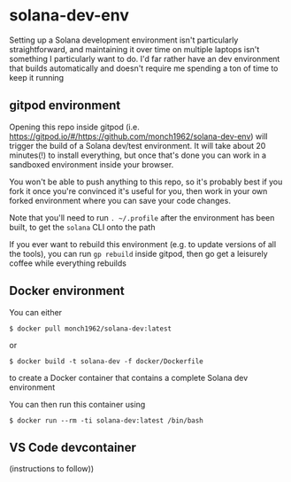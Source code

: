 # solana-dev-env

Setting up a Solana development environment isn't particularly straightforward, and maintaining it over time on multiple laptops isn't something I particularly want to do. I'd far rather have an dev environment that builds automatically and doesn't require me spending a ton of time to keep it running

## gitpod environment

Opening this repo inside gitpod (i.e. https://gitpod.io/#/https://github.com/monch1962/solana-dev-env) will trigger the build of a Solana dev/test environment. It will take about 20 minutes(!) to install everything, but once that's done you can work in a sandboxed environment inside your browser.

You won't be able to push anything to this repo, so it's probably best if you fork it once you're convinced it's useful for you, then work in your own forked environment where you can save your code changes.

Note that you'll need to run `. ~/.profile` after the environment has been built, to get the `solana` CLI onto the path

If you ever want to rebuild this environment (e.g. to update versions of all the tools), you can run `gp rebuild` inside gitpod, then go get a leisurely coffee while everything rebuilds

## Docker environment

You can either

`$ docker pull monch1962/solana-dev:latest`

or 

`$ docker build -t solana-dev -f docker/Dockerfile`

to create a Docker container that contains a complete Solana dev environment

You can then run this container using

`$ docker run --rm -ti solana-dev:latest /bin/bash`

## VS Code devcontainer

(instructions to follow))
